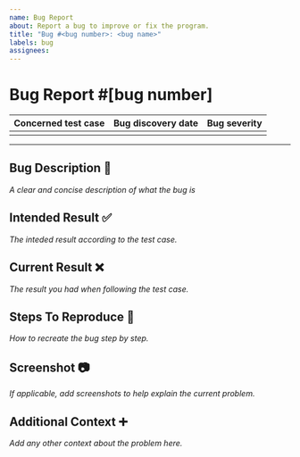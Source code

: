 ```yaml
---
name: Bug Report
about: Report a bug to improve or fix the program.
title: "Bug #<bug number>: <bug name>"
labels: bug
assignees: 
---
```


# Bug Report #[bug number]



|**Concerned test case**|**Bug discovery date**|**Bug severity**|
|-----------------------|----------------------|---------------------|
|                       |                      |

---

## Bug Description 📝
*A clear and concise description of what the bug is* 

## Intended Result ✅ 
*The inteded result according to the test case.*

## Current Result ❌

*The result you had when following the test case.*

## Steps To Reproduce 🏃

*How to recreate the bug step by step.*

## Screenshot 📷

*If applicable, add screenshots to help explain the current problem.*

## Additional Context ➕

*Add any other context about the problem here.*
